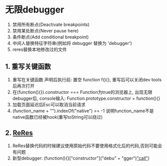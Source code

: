 无限debugger
============

1. 禁用所有断点(Deactivate breakpoints)
2. 禁用某处断点(Never pause here)
3. 条件断点(Add conditional breakpoint)
4. 中间人替换特征字符串(例如将 debugger 替换为 'debugger')
5. reres替换本地修改过的文件

## 1. 重写关键函数

1. 重写在关键函数 声明后执行前: 置空 function f(){}, 重写后可以关闭dev tools后再次打开
2. 在(function(){}).constructor === Function为true的浏览器上, 出现无限debugger后, console输入: Function.prototype.constructor = function(){}
3. 加载页面延迟后Esc可以取消当前请求
4. (function_name + "").indexOf("native") == -1 说明function_name不是native函数已经被hook(重写toString可以绕过)

## 2. [ReRes](https://apppit6dcs05916.pc.xiaoe-tech.com/detail/i_5e720f8a7ad97_xoa7sXug/1?from=p_5d9eb71212cbe_Ckzdcjsp&type=6)

1. ReRes替换代码的时候建议使用原始代码不要使用格式化后的代码,否则可能会有问题
2. 新型debugger: (function(){}["constructor"]("debu" + "gger")["call"]("action"))
